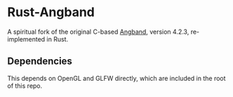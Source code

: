# Rust-Angband

A spiritual fork of the original C-based [Angband](https://angband.github.io/angband), version 4.2.3, re-implemented in Rust.

## Dependencies
This depends on OpenGL and GLFW directly, which are included in the root of this repo.